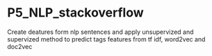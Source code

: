 # P5_NLP_stackoverflow

Create deatures form nlp sentences and apply unsupervized and supervized method to predict tags
features from tf idf, word2vec and doc2vec
